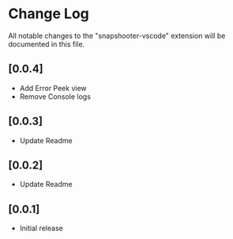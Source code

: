# Change Log

All notable changes to the "snapshooter-vscode" extension will be documented in this file.

## [0.0.4]

- Add Error Peek view 
- Remove Console logs

## [0.0.3]

- Update Readme

## [0.0.2]

- Update Readme

## [0.0.1]

- Initial release